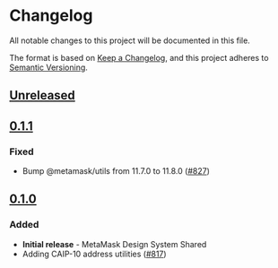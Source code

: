 # Changelog

All notable changes to this project will be documented in this file.

The format is based on [Keep a Changelog](https://keepachangelog.com/en/1.0.0/),
and this project adheres to [Semantic Versioning](https://semver.org/spec/v2.0.0.html).

## [Unreleased]

## [0.1.1]

### Fixed

- Bump @metamask/utils from 11.7.0 to 11.8.0 ([#827](https://github.com/MetaMask/metamask-design-system/pull/827))

## [0.1.0]

### Added

- **Initial release** - MetaMask Design System Shared
- Adding CAIP-10 address utilities ([#817](https://github.com/MetaMask/metamask-design-system/pull/817))

[Unreleased]: https://github.com/MetaMask/metamask-design-system/compare/@metamask/design-system-shared@0.1.1...HEAD
[0.1.1]: https://github.com/MetaMask/metamask-design-system/compare/@metamask/design-system-shared@0.1.0...@metamask/design-system-shared@0.1.1
[0.1.0]: https://github.com/MetaMask/metamask-design-system/releases/tag/@metamask/design-system-shared@0.1.0
